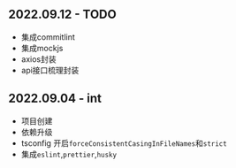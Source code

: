 ## 2022.09.12 - TODO
-   集成commitlint
-   集成mockjs
-   axios封装
-   api接口梳理封装
## 2022.09.04 - int
-   项目创建
-   依赖升级
-   tsconfig 开启`forceConsistentCasingInFileNames`和`strict`
-   集成`eslint`,`prettier`,`husky`
